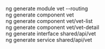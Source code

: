 ng generate module vet --routing  
ng generate component vet  
ng generate component vet/vet-list  
ng generate component vet/vet-detail  
ng generate interface shared/api/vet  
ng generate service shared/api/vet
